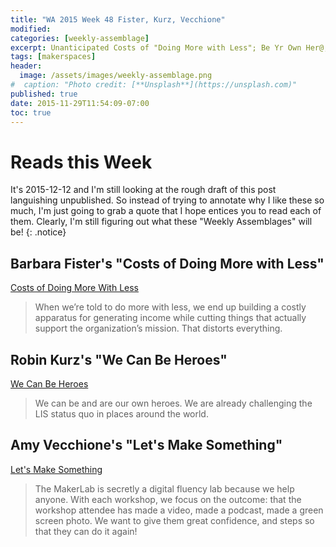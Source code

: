 ```yaml
---
title: "WA 2015 Week 48 Fister, Kurz, Vecchione"
modified:
categories: [weekly-assemblage]
excerpt: Unanticipated Costs of "Doing More with Less"; Be Yr Own Her@; Making It Known that Libraraies are Spaces for Making
tags: [makerspaces]
header:
  image: /assets/images/weekly-assemblage.png
#  caption: "Photo credit: [**Unsplash**](https://unsplash.com)"
published: true
date: 2015-11-29T11:54:09-07:00
toc: true
---
```

# Reads this Week  

It's 2015-12-12 and I'm still looking at the rough draft of this post languishing unpublished. So instead of trying to annotate why I like these so much, I'm just going to grab a quote that I hope entices you to read each of them. Clearly, I'm still figuring out what these "Weekly Assemblages" will be! 
{: .notice}

## Barbara Fister's "Costs of Doing More with Less"   

[Costs of Doing More With Less](https://www.insidehighered.com/blogs/library-babel-fish/cost-doing-more-less)  

> When we’re told to do more with less, we end up building a costly apparatus for generating income while cutting things that actually support the organization’s mission. That distorts everything.  

## Robin Kurz's "We Can Be Heroes"   

[We Can Be Heroes](http://www.transformingamericanlibraries.com/2015/11/we-can-be-heroes.html)   

> We can be and are our own heroes. We are already challenging the LIS status quo in places around the world.  

## Amy Vecchione's "Let's Make Something"   

[Let's Make Something](https://trailheadboise.org/guest-blog-lets-make-something/)   

> The MakerLab is secretly a digital fluency lab because we help anyone. With each workshop, we focus on the outcome: that the workshop attendee has made a video, made a podcast, made a green screen photo. We want to give them great confidence, and steps so that they can do it again!  

